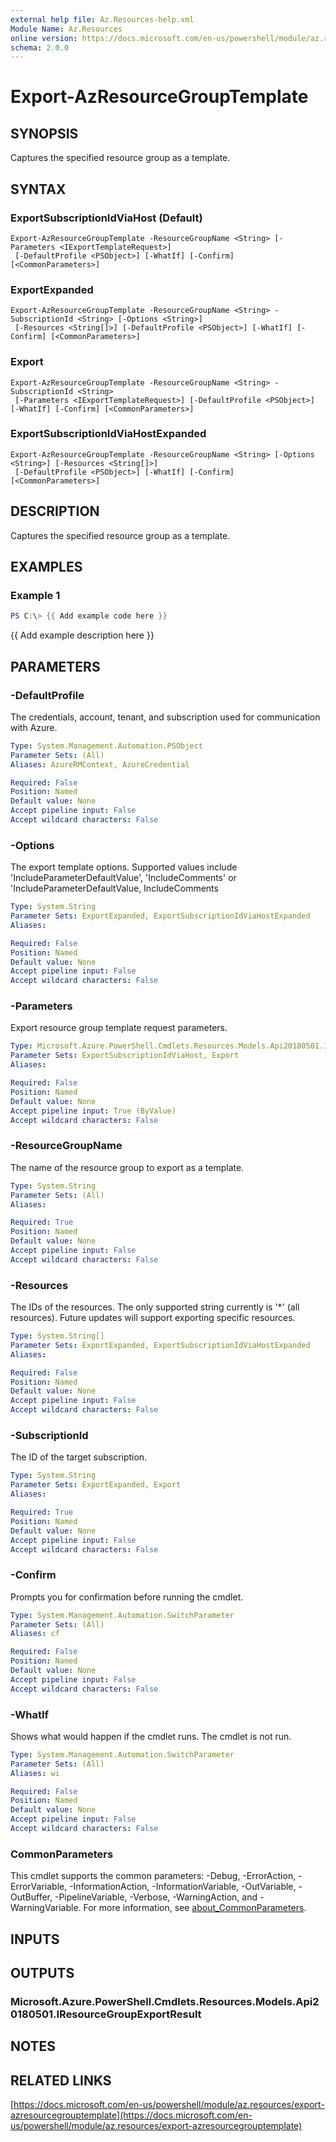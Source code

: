 ```yaml
---
external help file: Az.Resources-help.xml
Module Name: Az.Resources
online version: https://docs.microsoft.com/en-us/powershell/module/az.resources/export-azresourcegrouptemplate
schema: 2.0.0
---
```


# Export-AzResourceGroupTemplate

## SYNOPSIS
Captures the specified resource group as a template.

## SYNTAX

### ExportSubscriptionIdViaHost (Default)
```
Export-AzResourceGroupTemplate -ResourceGroupName <String> [-Parameters <IExportTemplateRequest>]
 [-DefaultProfile <PSObject>] [-WhatIf] [-Confirm] [<CommonParameters>]
```

### ExportExpanded
```
Export-AzResourceGroupTemplate -ResourceGroupName <String> -SubscriptionId <String> [-Options <String>]
 [-Resources <String[]>] [-DefaultProfile <PSObject>] [-WhatIf] [-Confirm] [<CommonParameters>]
```

### Export
```
Export-AzResourceGroupTemplate -ResourceGroupName <String> -SubscriptionId <String>
 [-Parameters <IExportTemplateRequest>] [-DefaultProfile <PSObject>] [-WhatIf] [-Confirm] [<CommonParameters>]
```

### ExportSubscriptionIdViaHostExpanded
```
Export-AzResourceGroupTemplate -ResourceGroupName <String> [-Options <String>] [-Resources <String[]>]
 [-DefaultProfile <PSObject>] [-WhatIf] [-Confirm] [<CommonParameters>]
```

## DESCRIPTION
Captures the specified resource group as a template.

## EXAMPLES

### Example 1
```powershell
PS C:\> {{ Add example code here }}
```

{{ Add example description here }}

## PARAMETERS

### -DefaultProfile
The credentials, account, tenant, and subscription used for communication with Azure.

```yaml
Type: System.Management.Automation.PSObject
Parameter Sets: (All)
Aliases: AzureRMContext, AzureCredential

Required: False
Position: Named
Default value: None
Accept pipeline input: False
Accept wildcard characters: False
```

### -Options
The export template options.
Supported values include 'IncludeParameterDefaultValue', 'IncludeComments' or 'IncludeParameterDefaultValue, IncludeComments

```yaml
Type: System.String
Parameter Sets: ExportExpanded, ExportSubscriptionIdViaHostExpanded
Aliases:

Required: False
Position: Named
Default value: None
Accept pipeline input: False
Accept wildcard characters: False
```

### -Parameters
Export resource group template request parameters.

```yaml
Type: Microsoft.Azure.PowerShell.Cmdlets.Resources.Models.Api20180501.IExportTemplateRequest
Parameter Sets: ExportSubscriptionIdViaHost, Export
Aliases:

Required: False
Position: Named
Default value: None
Accept pipeline input: True (ByValue)
Accept wildcard characters: False
```

### -ResourceGroupName
The name of the resource group to export as a template.

```yaml
Type: System.String
Parameter Sets: (All)
Aliases:

Required: True
Position: Named
Default value: None
Accept pipeline input: False
Accept wildcard characters: False
```

### -Resources
The IDs of the resources.
The only supported string currently is '*' (all resources).
Future updates will support exporting specific resources.

```yaml
Type: System.String[]
Parameter Sets: ExportExpanded, ExportSubscriptionIdViaHostExpanded
Aliases:

Required: False
Position: Named
Default value: None
Accept pipeline input: False
Accept wildcard characters: False
```

### -SubscriptionId
The ID of the target subscription.

```yaml
Type: System.String
Parameter Sets: ExportExpanded, Export
Aliases:

Required: True
Position: Named
Default value: None
Accept pipeline input: False
Accept wildcard characters: False
```

### -Confirm
Prompts you for confirmation before running the cmdlet.

```yaml
Type: System.Management.Automation.SwitchParameter
Parameter Sets: (All)
Aliases: cf

Required: False
Position: Named
Default value: None
Accept pipeline input: False
Accept wildcard characters: False
```

### -WhatIf
Shows what would happen if the cmdlet runs.
The cmdlet is not run.

```yaml
Type: System.Management.Automation.SwitchParameter
Parameter Sets: (All)
Aliases: wi

Required: False
Position: Named
Default value: None
Accept pipeline input: False
Accept wildcard characters: False
```

### CommonParameters
This cmdlet supports the common parameters: -Debug, -ErrorAction, -ErrorVariable, -InformationAction, -InformationVariable, -OutVariable, -OutBuffer, -PipelineVariable, -Verbose, -WarningAction, and -WarningVariable. For more information, see [about_CommonParameters](http://go.microsoft.com/fwlink/?LinkID=113216).

## INPUTS

## OUTPUTS

### Microsoft.Azure.PowerShell.Cmdlets.Resources.Models.Api20180501.IResourceGroupExportResult
## NOTES

## RELATED LINKS

[https://docs.microsoft.com/en-us/powershell/module/az.resources/export-azresourcegrouptemplate](https://docs.microsoft.com/en-us/powershell/module/az.resources/export-azresourcegrouptemplate)

